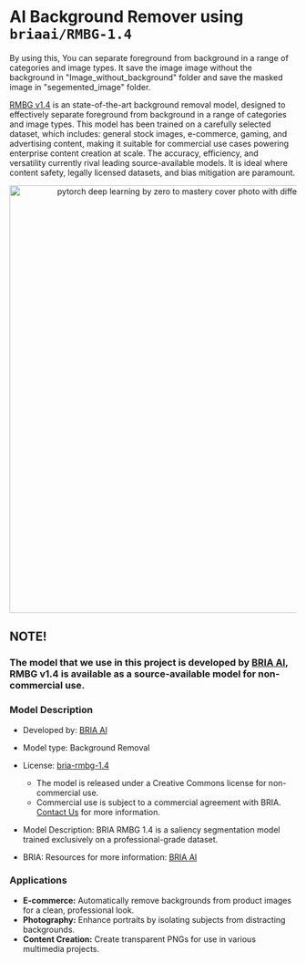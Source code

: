 # AI Background Remover using `briaai/RMBG-1.4`

By using this, You can separate foreground from background in a range of categories and image types. It save the image image without the background in "Image_without_background" folder and save the masked image in "segemented_image" folder.

[RMBG v1.4](https://huggingface.co/briaai/RMBG-1.4) is an state-of-the-art background removal model, designed to effectively separate foreground from background in a range of categories and image types. This model has been trained on a carefully selected dataset, which includes: general stock images, e-commerce, gaming, and advertising content, making it suitable for commercial use cases powering enterprise content creation at scale. The accuracy, efficiency, and versatility currently rival leading source-available models. It is ideal where content safety, legally licensed datasets, and bias mitigation are paramount.

<div align="center">
    <a href="https://huggingface.co/briaai/RMBG-1.4">
        <img src="https://cdn-lfs-us-1.huggingface.co/repos/4a/89/4a897e40cf3ab0e5c19e513289bfbb18af5afe66647660cc7c581e65190799ce/43a9453f567d9bff7fe4481205575bbf302499379047ee6073247315452ba8fb?response-content-disposition=inline%3B+filename*%3DUTF-8%27%27t4.png%3B+filename%3D%22t4.png%22%3B&response-content-type=image%2Fpng&Expires=1723724569&Policy=eyJTdGF0ZW1lbnQiOlt7IkNvbmRpdGlvbiI6eyJEYXRlTGVzc1RoYW4iOnsiQVdTOkVwb2NoVGltZSI6MTcyMzcyNDU2OX19LCJSZXNvdXJjZSI6Imh0dHBzOi8vY2RuLWxmcy11cy0xLmh1Z2dpbmdmYWNlLmNvL3JlcG9zLzRhLzg5LzRhODk3ZTQwY2YzYWIwZTVjMTllNTEzMjg5YmZiYjE4YWY1YWZlNjY2NDc2NjBjYzdjNTgxZTY1MTkwNzk5Y2UvNDNhOTQ1M2Y1NjdkOWJmZjdmZTQ0ODEyMDU1NzViYmYzMDI0OTkzNzkwNDdlZTYwNzMyNDczMTU0NTJiYThmYj9yZXNwb25zZS1jb250ZW50LWRpc3Bvc2l0aW9uPSomcmVzcG9uc2UtY29udGVudC10eXBlPSoifV19&Signature=pe91emMI5FrgwIMLDmwXDJcMFX9JM7NHndXsAk10szcAdQ6r8eysTr%7ELpB3D4QFtAqkCXsb9%7ER1toY649Ayf0HMXp0C5TvIBmEQ8ds2VMicrE0-3bXqLOuFiltRljb7Gq9K9VMuTWFaAFIODKVhVJK9ft3KlFzDGau3OYwnN3L%7E-EmuhQdVvN1AW%7EyvwRHDaxZOekcyBl9TKSKVNTc11R4bTlXoqoUxywzeKPHIdoXdBMR1S7diimHKgpBe%7EJdhmM88gHumKVgYtUTpagKg1z1H-ksKTlNQ3S4-ccnG-Vt-TLqShqmn%7EsyL6lfUM5gVHw5LzoWgwEZlpw3eak7bMkQ__&Key-Pair-Id=K24J24Z295AEI9" width=750 alt="pytorch deep learning by zero to mastery cover photo with different sections of the course">
    </a>
</div>

## NOTE!

### The model that we use in this project is developed by [BRIA AI](https://bria.ai/), RMBG v1.4 is available as a source-available model for non-commercial use.

### Model Description

- Developed by: [BRIA AI](https://bria.ai/)

- Model type: Background Removal

- License: [bria-rmbg-1.4](https://bria.ai/bria-huggingface-model-license-agreement/)

  - The model is released under a Creative Commons license for non-commercial use.
  - Commercial use is subject to a commercial agreement with BRIA. [Contact Us](https://bria.ai/contact-us) for more information.

- Model Description: BRIA RMBG 1.4 is a saliency segmentation model trained exclusively on a professional-grade dataset.

- BRIA: Resources for more information: [BRIA AI](https://bria.ai/)

### Applications

- **E-commerce:** Automatically remove backgrounds from product images for a clean, professional look.
- **Photography:** Enhance portraits by isolating subjects from distracting backgrounds.
- **Content Creation:** Create transparent PNGs for use in various multimedia projects.
